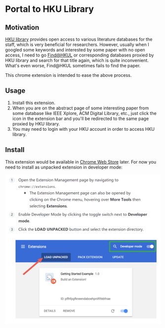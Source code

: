 # Portal to HKU Library

## Motivation

[HKU library](https://lib.hku.hk/) provides open access to various literature databases for the staff, which is very beneficial for researchers. However, usually when I googled some keywords and interested by some paper with no open access, I need to go [Find@HKUL](https://lib.hku.hk/) or corresponding databases proxied by HKU library and search for that title again, which is quite inconvenient. What's even worse, Find@HKUL sometimes fails to find the paper.

This chrome extension is intended to ease the above process.

## Usage

1. Install this extension.
2. When you are on the abstract page of some interesting paper from some database like IEEE Xplore, ACM Digital Library, etc., just click the icon in the extension bar and you'll be redirected to the same page proxied by HKU library.
3. You may need to login with your HKU account in order to access HKU library.

## Install

This extension would be available in [Chrome Web Store](https://chrome.google.com/webstore/category/extensions) later. For now you need to install as unpacked extension in developer mode:

![tutorial](images/tutorial.png)
